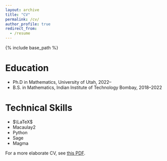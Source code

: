 ```yaml
---
layout: archive
title: "CV"
permalink: /cv/
author_profile: true
redirect_from:
  - /resume
---
```


{% include base_path %}

Education
======
* Ph.D in Mathematics, University of Utah, 2022–
* B.S. in Mathematics, Indian Institute of Technology Bombay, 2018–2022

Technical Skills
=====
* $\LaTeX$
* Macaulay2
* Python
* Sage
* Magma

For a more elaborate CV, see [this PDF](https://aryamanmaithani.github.io/files/CV.pdf).